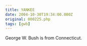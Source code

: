 ```yaml
---
title: YANKEE
date: 2004-10-30T19:34:00.000Z
original: 000225.php
tags: [gwb]
---
```


George W. Bush is from Connecticut.
